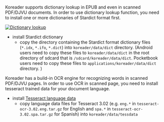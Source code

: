 Koreader supports dictionary lookup in EPUB and even in scanned PDF/DJVU documents.
In order to use dictionary lookup function, you need to install one or more dictionaries of Stardict format first.

[![Dictionary lookup](https://github.com/koreader/koreader/wiki/screenshots/dictionary_lookup.png)](https://github.com/koreader/koreader/wiki/screenshots/dictionary_lookup.png)

* install Stardict dictionary
    * copy the directory containing the Stardict format dictionary files (`*.idx`, `*.ifo`, `*.dict`) into `koreader/data/dict` directory. (Android users need to copy these files to `koreader/data/dict` in the root directory of sdcard that is `/sdcard/koreader/data/dict`. Pocketbook users need to copy these files to `applications/koreader/data/dict` directory.
)

Koreader has a build-in OCR engine for recognizing words in scanned PDF/DJVU pages. In order to use OCR in scanned page, you need to install tesseract trained data for your document language.

* install [Tesseract language data](https://code.google.com/p/tesseract-ocr/downloads/list)
    * copy language data files for Tesseract 3.02 (e.g. `eng.*` in `tesseract-ocr-3.02.eng.tar.gz` for English and `spa.*` in `tesseract-ocr-3.02.spa.tar.gz` for Spanish) into `koreader/data/tessdata`
